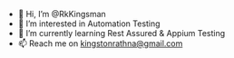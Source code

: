 - 👋 Hi, I’m @RkKingsman
- 👀 I’m interested in Automation Testing
- 🌱 I’m currently learning Rest Assured & Appium Testing
- 📫 Reach me on kingstonrathna@gmail.com

<!---
RkKingsman/RkKingsman is a ✨ special ✨ repository because its `README.md` (this file) appears on your GitHub profile.
You can click the Preview link to take a look at your changes.
--->
